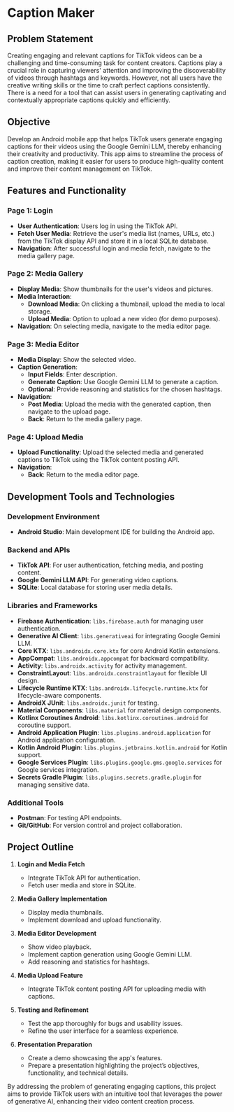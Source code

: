 # Caption Maker

## Problem Statement

Creating engaging and relevant captions for TikTok videos can be a challenging and time-consuming task for content creators. Captions play a crucial role in capturing viewers' attention and improving the discoverability of videos through hashtags and keywords. However, not all users have the creative writing skills or the time to craft perfect captions consistently. There is a need for a tool that can assist users in generating captivating and contextually appropriate captions quickly and efficiently.

## Objective

Develop an Android mobile app that helps TikTok users generate engaging captions for their videos using the Google Gemini LLM, thereby enhancing their creativity and productivity. This app aims to streamline the process of caption creation, making it easier for users to produce high-quality content and improve their content management on TikTok.

## Features and Functionality

### Page 1: Login
- **User Authentication**: Users log in using the TikTok API.
- **Fetch User Media**: Retrieve the user's media list (names, URLs, etc.) from the TikTok display API and store it in a local SQLite database.
- **Navigation**: After successful login and media fetch, navigate to the media gallery page.

### Page 2: Media Gallery
- **Display Media**: Show thumbnails for the user's videos and pictures.
- **Media Interaction**:
  - **Download Media**: On clicking a thumbnail, upload the media to local storage.
  - **Upload Media**: Option to upload a new video (for demo purposes).
- **Navigation**: On selecting media, navigate to the media editor page.

### Page 3: Media Editor
- **Media Display**: Show the selected video.
- **Caption Generation**:
  - **Input Fields**: Enter description.
  - **Generate Caption**: Use Google Gemini LLM to generate a caption.
  - **Optional**: Provide reasoning and statistics for the chosen hashtags.
- **Navigation**: 
  - **Post Media**: Upload the media with the generated caption, then navigate to the upload page.
  - **Back**: Return to the media gallery page.

### Page 4: Upload Media
- **Upload Functionality**: Upload the selected media and generated captions to TikTok using the TikTok content posting API.
- **Navigation**: 
  - **Back**: Return to the media editor page.

## Development Tools and Technologies

### Development Environment
- **Android Studio**: Main development IDE for building the Android app.

### Backend and APIs
- **TikTok API**: For user authentication, fetching media, and posting content.
- **Google Gemini LLM API**: For generating video captions.
- **SQLite**: Local database for storing user media details.

### Libraries and Frameworks
- **Firebase Authentication**: `libs.firebase.auth` for managing user authentication.
- **Generative AI Client**: `libs.generativeai` for integrating Google Gemini LLM.
- **Core KTX**: `libs.androidx.core.ktx` for core Android Kotlin extensions.
- **AppCompat**: `libs.androidx.appcompat` for backward compatibility.
- **Activity**: `libs.androidx.activity` for activity management.
- **ConstraintLayout**: `libs.androidx.constraintlayout` for flexible UI design.
- **Lifecycle Runtime KTX**: `libs.androidx.lifecycle.runtime.ktx` for lifecycle-aware components.
- **AndroidX JUnit**: `libs.androidx.junit` for testing.
- **Material Components**: `libs.material` for material design components.
- **Kotlinx Coroutines Android**: `libs.kotlinx.coroutines.android` for coroutine support.
- **Android Application Plugin**: `libs.plugins.android.application` for Android application configuration.
- **Kotlin Android Plugin**: `libs.plugins.jetbrains.kotlin.android` for Kotlin support.
- **Google Services Plugin**: `libs.plugins.google.gms.google.services` for Google services integration.
- **Secrets Gradle Plugin**: `libs.plugins.secrets.gradle.plugin` for managing sensitive data.

### Additional Tools
- **Postman**: For testing API endpoints.
- **Git/GitHub**: For version control and project collaboration.

## Project Outline

1. **Login and Media Fetch**
   - Integrate TikTok API for authentication.
   - Fetch user media and store in SQLite.

2. **Media Gallery Implementation**
   - Display media thumbnails.
   - Implement download and upload functionality.

3. **Media Editor Development**
   - Show video playback.
   - Implement caption generation using Google Gemini LLM.
   - Add reasoning and statistics for hashtags.

4. **Media Upload Feature**
   - Integrate TikTok content posting API for uploading media with captions.

5. **Testing and Refinement**
   - Test the app thoroughly for bugs and usability issues.
   - Refine the user interface for a seamless experience.

6. **Presentation Preparation**
   - Create a demo showcasing the app's features.
   - Prepare a presentation highlighting the project’s objectives, functionality, and technical details.

By addressing the problem of generating engaging captions, this project aims to provide TikTok users with an intuitive tool that leverages the power of generative AI, enhancing their video content creation process.
